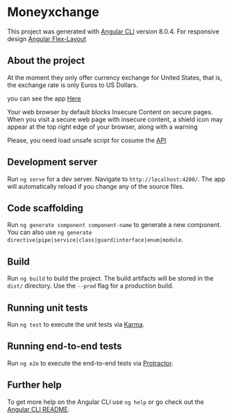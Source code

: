 # Moneyxchange

This project was generated with [Angular CLI](https://github.com/angular/angular-cli) version 8.0.4.
For responsive design [Angular Flex-Layout](https://github.com/angular/flex-layout)

## About the project

At the moment they only offer currency exchange for
United States, that is, the exchange rate is only Euros to US Dollars.

you can see the app [Here](https://flortello.github.io/moneyxchange/)

Your web browser by default blocks Insecure Content on secure pages. When you visit a secure web page with insecure content, a shield icon may appear at the top right edge of your browser, along with a warning

Please, you need load unsafe script for cosume the [API](http://data.fixer.io/api/latest?access_key=b9821724b1d6528eaa4c464fbb562a77)

## Development server

Run `ng serve` for a dev server. Navigate to `http://localhost:4200/`. The app will automatically reload if you change any of the source files.

## Code scaffolding

Run `ng generate component component-name` to generate a new component. You can also use `ng generate directive|pipe|service|class|guard|interface|enum|module`.

## Build

Run `ng build` to build the project. The build artifacts will be stored in the `dist/` directory. Use the `--prod` flag for a production build.

## Running unit tests

Run `ng test` to execute the unit tests via [Karma](https://karma-runner.github.io).

## Running end-to-end tests

Run `ng e2e` to execute the end-to-end tests via [Protractor](http://www.protractortest.org/).

## Further help

To get more help on the Angular CLI use `ng help` or go check out the [Angular CLI README](https://github.com/angular/angular-cli/blob/master/README.md).
